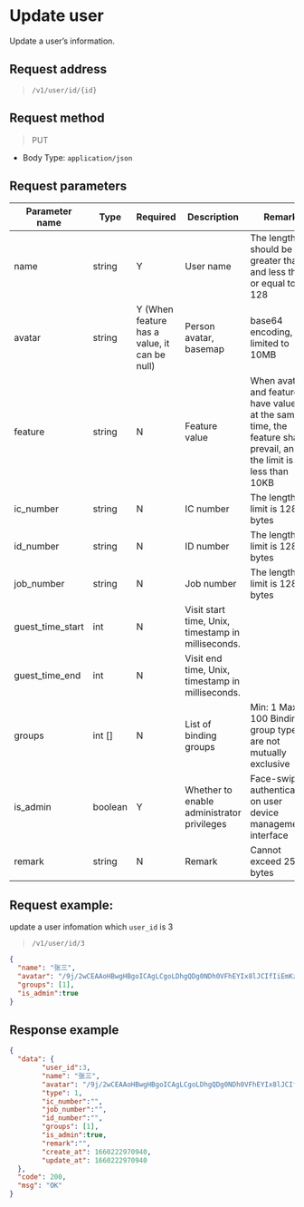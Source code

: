 # Update user  

Update a user’s information.

## Request address

> `/v1/user/id/{id}`

## Request method

> PUT

- Body Type: `application/json`

## Request parameters

| Parameter name   | Type    | Required                                     | Description                                        | Remark                                                       |
| ---------------- | ------- | -------------------------------------------- | -------------------------------------------------- | ------------------------------------------------------------ |
| name             | string  | Y                                            | User name                                          | The length should be greater than 0 and less than or equal to 128 |
| avatar           | string  | Y (When feature has a value, it can be null) | Person avatar, basemap                             | base64 encoding, limited to 10MB                             |
| feature          | string  | N                                            | Feature value                                      | When avatar and feature have values at the same time, the feature shall prevail, and the limit is less than 10KB |
| ic_number        | string  | N                                            | IC number                                          | The length limit is 128 bytes                                |
| id_number        | string  | N                                            | ID number                                          | The length limit is 128 bytes                                |
| job_number       | string  | N                                            | Job number                                         | The length limit is 128 bytes                                |
| guest_time_start | int     | N                                            | Visit start time, Unix, timestamp in milliseconds. |                                                              |
| guest_time_end   | int     | N                                            | Visit end time, Unix, timestamp in milliseconds.   |                                                              |
| groups           | int []  | N                                            | List of binding groups                             | Min: 1 Max: 100 Binding group types are not mutually exclusive |
| is_admin         | boolean | Y                                            | Whether to enable administrator privileges         | Face-swiping authentication on user device management interface |
| remark           | string  | N                                            | Remark                                             | Cannot exceed 256 bytes                                      |

## Request example:

update a user infomation which `user_id` is 3

> `/v1/user/id/3`

```json
{
  "name": "张三",
  "avatar": "/9j/2wCEAAoHBwgHBgoICAgLCgoLDhgQDg0NDh0VFhEYIx8lJCIfIiEmKzcvJik0KSEiMEExNDk7Pj4",
  "groups": [1],
  "is_admin":true
}
```

## Response example

```json
{
  "data": {
        "user_id":3,
        "name": "张三",
        "avatar": "/9j/2wCEAAoHBwgHBgoICAgLCgoLDhgQDg0NDh0VFhEYIx8lJCIfIiEmKzcvJik0KSEiMEExNDk7Pj4",
        "type": 1,
        "ic_number":"",
        "job_number":"",
        "id_number":"",
        "groups": [1],
        "is_admin":true,
        "remark":"",
        "create_at": 1660222970940,
        "update_at": 1660222970940
  },
  "code": 200,
  "msg": "OK"
}
```